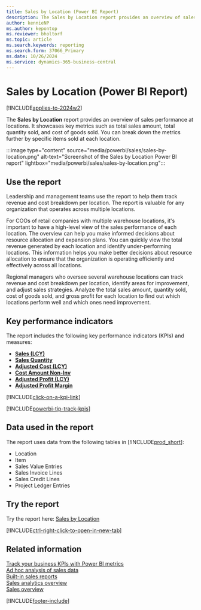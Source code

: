 ```yaml
---
title: Sales by Location (Power BI Report)
description: The Sales by Location report provides an overview of sales performance broken down by location.
author: kennieNP
ms.author: kepontop
ms.reviewer: bholtorf
ms.topic: article
ms.search.keywords: reporting
ms.search.form: 37066_Primary
ms.date: 10/26/2024
ms.service: dynamics-365-business-central
---
```


# Sales by Location (Power BI Report)

[!INCLUDE[applies-to-2024w2](includes/applies-to-2024w2.md)]

The **Sales by Location** report provides an overview of sales performance at locations. It showcases key metrics such as total sales amount, total quantity sold, and cost of goods sold. You can break down the metrics further by specific items sold at each location.

:::image type="content" source="media/powerbi/sales/sales-by-location.png" alt-text="Screenshot of the Sales by Location Power BI report" lightbox="media/powerbi/sales/sales-by-location.png":::

## Use the report

Leadership and management teams use the report to help them track revenue and cost breakdown per location. The report is valuable for any organization that operates across multiple locations.

For COOs of retail companies with multiple warehouse locations, it's important to have a high-level view of the sales performance of each location. The overview can help you make informed decisions about resource allocation and expansion plans. You can quickly view the total revenue generated by each location and identify under-performing locations. This information helps you make better decisions about resource allocation to ensure that the organization is operating efficiently and effectively across all locations.

Regional managers who oversee several warehouse locations can track revenue and cost breakdown per location, identify areas for improvement, and adjust sales strategies. Analyze the total sales amount, quantity sold, cost of goods sold, and gross profit for each location to find out which locations perform well and which ones need improvement.

## Key performance indicators

The report includes the following key performance indicators (KPIs) and measures:

- [**Sales (LCY)**](sales-powerbi-sales-kpis.md#sales-lcy)  
- [**Sales Quantity**](sales-powerbi-sales-kpis.md#sales-quantity)  
- [**Adjusted Cost (LCY)**](sales-powerbi-sales-kpis.md#adjusted-cost-lcy)  
- [**Cost Amount Non-Inv**](sales-powerbi-sales-kpis.md#cost-amount-non-inv)  
- [**Adjusted Profit (LCY)**](sales-powerbi-sales-kpis.md#adjusted-profit-lcy)  
- [**Adjusted Profit Margin**](sales-powerbi-sales-kpis.md#adjusted-profit-margin)

[!INCLUDE[click-on-a-kpi-link](includes/click-on-a-kpi-link.md)] 

[!INCLUDE[powerbi-tip-track-kpis](includes/powerbi-tip-track-kpis.md)]

## Data used in the report

The report uses data from the following tables in [!INCLUDE[prod_short](includes/prod_short.md)]:

- Location
- Item
- Sales Value Entries
- Sales Invoice Lines
- Sales Credit Lines
- Project Ledger Entries

## Try the report

Try the report here: [Sales by Location](https://businesscentral.dynamics.com?page=37066)

[!INCLUDE[ctrl-right-click-to-open-in-new-tab](includes/ctrl-right-click-to-open-in-new-tab.md)]

## Related information

[Track your business KPIs with Power BI metrics](track-kpis-with-power-bi-metrics.md)  
[Ad hoc analysis of sales data](ad-hoc-analysis-sales.md)  
[Built-in sales reports](sales-reports.md)  
[Sales analytics overview](sales-analytics-overview.md)  
[Sales overview](sales-manage-sales.md)  

[!INCLUDE[footer-include](includes/footer-banner.md)]
